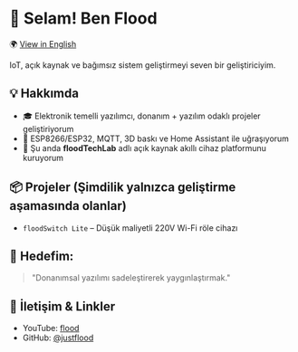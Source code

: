 # 👋 Selam! Ben Flood

🌍 [View in English](./README.en.md)

IoT, açık kaynak ve bağımsız sistem geliştirmeyi seven bir geliştiriciyim.

## 💡 Hakkımda
- 🎓 Elektronik temelli yazılımcı, donanım + yazılım odaklı projeler geliştiriyorum
- 🔧 ESP8266/ESP32, MQTT, 3D baskı ve Home Assistant ile uğraşıyorum
- 🚀 Şu anda **floodTechLab** adlı açık kaynak akıllı cihaz platformunu kuruyorum

## 📦 Projeler (Şimdilik yalnızca geliştirme aşamasında olanlar)

- `floodSwitch Lite` – Düşük maliyetli 220V Wi-Fi röle cihazı

## 🎯 Hedefim:
> "Donanımsal yazılımı sadeleştirerek yaygınlaştırmak."

## 📡 İletişim & Linkler
- YouTube: [flood](https://www.youtube.com/@furkansel)
- GitHub: [@justflood](https://github.com/justflood)
